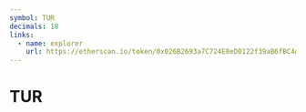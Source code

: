 ```yaml
---
symbol: TUR
decimals: 18
links:
  - name: explorer
    url: https://etherscan.io/token/0x026B2693a7C724E8eD0122f39aB6fBC4d5a4Fb22
---
```


# TUR
